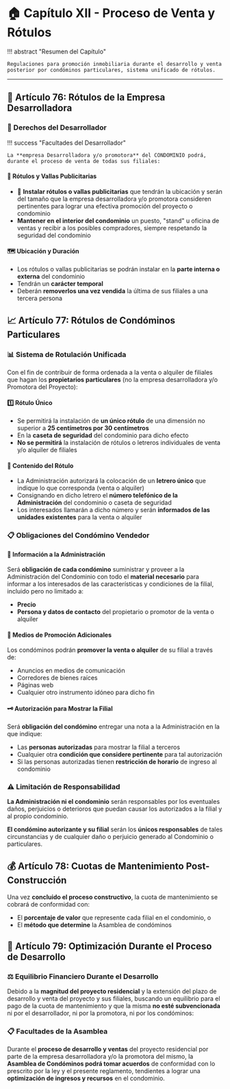 # 🏠 Capítulo XII - Proceso de Venta y Rótulos

!!! abstract "Resumen del Capítulo"
    
    Regulaciones para promoción inmobiliaria durante el desarrollo y venta posterior por condóminos particulares, sistema unificado de rótulos.

---

## 🏢 Artículo 76: Rótulos de la Empresa Desarrolladora

### 💼 Derechos del Desarrollador

!!! success "Facultades del Desarrollador"
    
    La **empresa Desarrolladora y/o promotora** del CONDOMINIO podrá, durante el proceso de venta de todas sus filiales:

#### 📢 Rótulos y Vallas Publicitarias

- 📢 **Instalar rótulos o vallas publicitarias** que tendrán la ubicación y serán del tamaño que la empresa desarrolladora y/o promotora consideren pertinentes para lograr una efectiva promoción del proyecto o condominio
- **Mantener en el interior del condominio** un puesto, "stand" u oficina de ventas y recibir a los posibles compradores, siempre respetando la seguridad del condominio

#### 🗺️ Ubicación y Duración

- Los rótulos o vallas publicitarias se podrán instalar en la **parte interna o externa** del condominio
- Tendrán un **carácter temporal**
- Deberán **removerlos una vez vendida** la última de sus filiales a una tercera persona

## 📈 Artículo 77: Rótulos de Condóminos Particulares

### 📊 Sistema de Rotulación Unificada

Con el fin de contribuir de forma ordenada a la venta o alquiler de filiales que hagan los **propietarios particulares** (no la empresa desarrolladora y/o Promotora del Proyecto):

#### 1️⃣ Rótulo Único

- Se permitirá la instalación de **un único rótulo** de una dimensión no superior a **25 centímetros por 30 centímetros**
- En la **caseta de seguridad** del condominio para dicho efecto
- **No se permitirá** la instalación de rótulos o letreros individuales de venta y/o alquiler de filiales

#### 📄 Contenido del Rótulo

- La Administración autorizará la colocación de un **letrero único** que indique lo que corresponda (venta o alquiler)
- Consignando en dicho letrero el **número telefónico de la Administración** del condominio o caseta de seguridad
- Los interesados llamarán a dicho número y serán **informados de las unidades existentes** para la venta o alquiler

### 📋 Obligaciones del Condómino Vendedor

#### 📨 Información a la Administración

Será **obligación de cada condómino** suministrar y proveer a la Administración del Condominio con todo el **material necesario** para informar a los interesados de las características y condiciones de la filial, incluido pero no limitado a:

- **Precio**
- **Persona y datos de contacto** del propietario o promotor de la venta o alquiler

#### 📢 Medios de Promoción Adicionales

Los condóminos podrán **promover la venta o alquiler** de su filial a través de:

- Anuncios en medios de comunicación
- Corredores de bienes raíces
- Páginas web
- Cualquier otro instrumento idóneo para dicho fin

#### 🗝️ Autorización para Mostrar la Filial

Será **obligación del condómino** entregar una nota a la Administración en la que indique:

- Las **personas autorizadas** para mostrar la filial a terceros
- Cualquier otra **condición que considere pertinente** para tal autorización
- Si las personas autorizadas tienen **restricción de horario** de ingreso al condominio

### ⚠️ Limitación de Responsabilidad

**La Administración ni el condominio** serán responsables por los eventuales daños, perjuicios o deterioros que puedan causar los autorizados a la filial y al propio condominio.

**El condómino autorizante y su filial** serán los **únicos responsables** de tales circunstancias y de cualquier daño o perjuicio generado al Condominio o particulares.

## 💰 Artículo 78: Cuotas de Mantenimiento Post-Construcción

Una vez **concluido el proceso constructivo**, la cuota de mantenimiento se cobrará de conformidad con:

- El **porcentaje de valor** que represente cada filial en el condominio, o
- El **método que determine** la Asamblea de condóminos

## 🚀 Artículo 79: Optimización Durante el Proceso de Desarrollo

### ⚖️ Equilibrio Financiero Durante el Desarrollo

Debido a la **magnitud del proyecto residencial** y la extensión del plazo de desarrollo y venta del proyecto y sus filiales, buscando un equilibrio para el pago de la cuota de mantenimiento y que la misma **no esté subvencionada** ni por el desarrollador, ni por la promotora, ni por los condóminos:

### 📋 Facultades de la Asamblea

Durante el **proceso de desarrollo y ventas** del proyecto residencial por parte de la empresa desarrolladora y/o la promotora del mismo, la **Asamblea de Condóminos podrá tomar acuerdos** de conformidad con lo prescrito por la ley y el presente reglamento, tendientes a lograr una **optimización de ingresos y recursos** en el condominio.